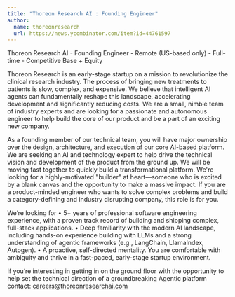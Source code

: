 ```yaml
---
title: "Thoreon Research AI : Founding Engineer"
author:
  name: thoreonresearch
  url: https://news.ycombinator.com/item?id=44761597
---
```


<JobNavigation />

Thoreon Research AI - Founding Engineer - Remote (US-based only) - Full-time - Competitive Base + Equity

Thoreon Research is an early-stage startup on a mission to revolutionize the clinical research industry. The process of bringing new treatments to patients is slow, complex, and expensive. We believe that intelligent AI agents can fundamentally reshape this landscape, accelerating development and significantly reducing costs. We are a small, nimble team of industry experts and are looking for a passionate and autonomous engineer to help build the core of our product and be a part of an exciting new company.

As a founding member of our technical team, you will have major ownership over the design, architecture, and execution of our core AI-based platform. We are seeking an AI and technology expert to help drive the technical vision and development of the product from the ground up. We will be moving fast together to quickly build a transformational platform. We&#x27;re looking for a highly-motivated &quot;builder&quot; at heart—someone who is excited by a blank canvas and the opportunity to make a massive impact. If you are a product-minded engineer who wants to solve complex problems and build a category-defining and industry disrupting company, this role is for you.

We’re looking for
• 5+ years of professional software engineering experience, with a proven track record of building and shipping complex, full-stack applications.
• Deep familiarity with the modern AI landscape, including hands-on experience building with LLMs and a strong understanding of agentic frameworks (e.g., LangChain, LlamaIndex, Autogen).
• A proactive, self-directed mentality. You are comfortable with ambiguity and thrive in a fast-paced, early-stage startup environment.

If you’re interesting in getting in on the ground floor with the opportunity to help set the technical direction of a groundbreaking Agentic platform contact: careers@thoreonresearchai.com
<JobApplication />
